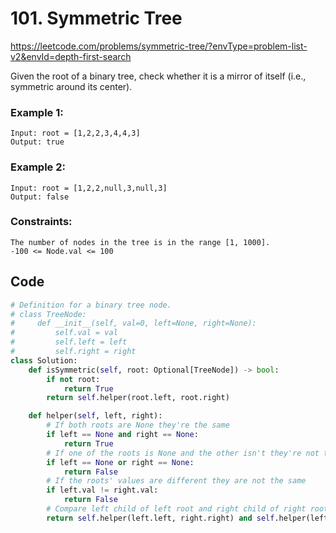 # 101. Symmetric Tree
https://leetcode.com/problems/symmetric-tree/?envType=problem-list-v2&envId=depth-first-search

Given the root of a binary tree, check whether it is a mirror of itself (i.e., symmetric around its center).

### Example 1:

```
Input: root = [1,2,2,3,4,4,3]
Output: true
```

### Example 2:

```
Input: root = [1,2,2,null,3,null,3]
Output: false
```

### Constraints:

```
The number of nodes in the tree is in the range [1, 1000].
-100 <= Node.val <= 100
```

## Code

```python
# Definition for a binary tree node.
# class TreeNode:
#     def __init__(self, val=0, left=None, right=None):
#         self.val = val
#         self.left = left
#         self.right = right
class Solution:
    def isSymmetric(self, root: Optional[TreeNode]) -> bool:
        if not root:
            return True
        return self.helper(root.left, root.right)

    def helper(self, left, right):
        # If both roots are None they're the same
        if left == None and right == None:
            return True
        # If one of the roots is None and the other isn't they're not the same
        if left == None or right == None:
            return False
        # If the roots' values are different they are not the same
        if left.val != right.val:
            return False
        # Compare left child of left root and right child of right root, and then the other two
        return self.helper(left.left, right.right) and self.helper(left.right, right.left)
```